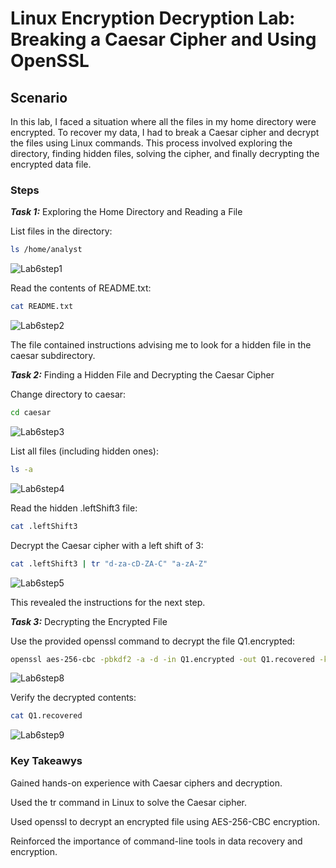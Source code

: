 # Linux Encryption Decryption Lab: Breaking a Caesar Cipher and Using OpenSSL

## Scenario

In this lab, I faced a situation where all the files in my home directory were encrypted. To recover my data, I had to break a Caesar cipher and decrypt the files using Linux commands. This process involved exploring the directory, finding hidden files, solving the cipher, and finally decrypting the encrypted data file.

### Steps

***Task 1:*** Exploring the Home Directory and Reading a File

List files in the directory:
```bash
ls /home/analyst
```

![Lab6step1](https://github.com/user-attachments/assets/b6ae293a-849a-4c7d-87e6-fc3f115b017b)

Read the contents of README.txt:
```bash
cat README.txt
```

![Lab6step2](https://github.com/user-attachments/assets/960b7cd5-e5f0-46b6-9602-94742397a11f)


The file contained instructions advising me to look for a hidden file in the caesar subdirectory.

***Task 2:*** Finding a Hidden File and Decrypting the Caesar Cipher

Change directory to caesar:
```bash
cd caesar
```

![Lab6step3](https://github.com/user-attachments/assets/cbb3ea9f-bdc8-4f87-8d2e-46dd9859f357)

List all files (including hidden ones):
```bash
ls -a
```
![Lab6step4](https://github.com/user-attachments/assets/8d52f1c3-b7f6-4ad0-8078-c0baddb8c176)


Read the hidden .leftShift3 file:
```bash
cat .leftShift3
```
Decrypt the Caesar cipher with a left shift of 3:
```bash
cat .leftShift3 | tr "d-za-cD-ZA-C" "a-zA-Z"
```
![Lab6step5](https://github.com/user-attachments/assets/6372d5da-0619-4168-94fc-150ee7c657cc)

This revealed the instructions for the next step.

***Task 3:*** Decrypting the Encrypted File

Use the provided openssl command to decrypt the file Q1.encrypted:
```bash
openssl aes-256-cbc -pbkdf2 -a -d -in Q1.encrypted -out Q1.recovered -k ettubrute
```

![Lab6step8](https://github.com/user-attachments/assets/d4a04b26-3f33-4c22-98c0-38b6a6af3d3e)


Verify the decrypted contents:
```bash
cat Q1.recovered
```
![Lab6step9](https://github.com/user-attachments/assets/87a3178b-f05a-414c-912f-710807a54ae5)


### Key Takeawys

Gained hands-on experience with Caesar ciphers and decryption.

Used the tr command in Linux to solve the Caesar cipher.

Used openssl to decrypt an encrypted file using AES-256-CBC encryption.

Reinforced the importance of command-line tools in data recovery and encryption.
